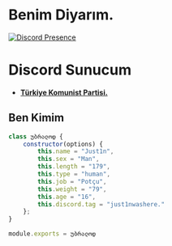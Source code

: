 # Benim Diyarım.
[![Discord Presence](https://lanyard-profile-readme.vercel.app/api/845223135111544832?hideDiscrim=true)](https://discord.com/users/845223135111544832)
# Discord Sunucum
- [**Türkiye Komunist Partisi.**](https://discord.gg/tkp)

<h2>Ben Kimim</h2>

```js
class უბრალოდ {
    constructor(options) {
        this.name = "Just1n",
        this.sex = "Man",
        this.length = "179",
        this.type = "human",
        this.job = "Potçu",
        this.weight = "79",
        this.age = "16",
        this.discord.tag = "just1nwashere."
    };
}

module.exports = უბრალოდ
```
